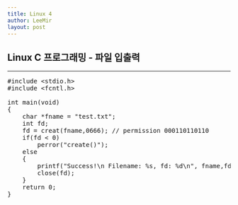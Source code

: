 ```yaml
---
title: Linux 4
author: LeeMir
layout: post
---
```

## Linux C 프로그래밍 - 파일 입출력
- - -

<pre>
#include &lt;stdio.h&gt;
#include &lt;fcntl.h&gt;

int main(void)
{
	char *fname = "test.txt";
    int fd;
    fd = creat(fname,0666); // permission 000110110110
    if(fd < 0)
    	perror("create()");
    else
    {
    	printf("Success!\n Filename: %s, fd: %d\n", fname,fd);
        close(fd);
    }
    return 0;
}
</pre>